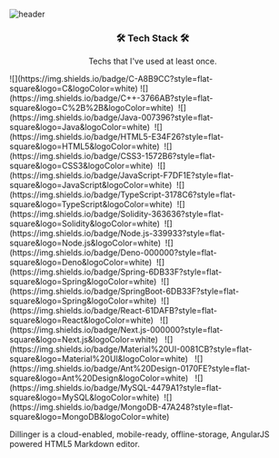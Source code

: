 ![header](https://capsule-render.vercel.app/api?type=Soft&color=auto&height=300&section=header&text=JuhoLee&animation=blinking&FontColor=#000000&fontSize=90)

<h3 align="center"> 🛠 Tech Stack 🛠 </h3>

<p align="center"> Techs that I've used at least once. </p>
![](https://img.shields.io/badge/C-A8B9CC?style=flat-square&logo=C&logoColor=white) ![](https://img.shields.io/badge/C++-3766AB?style=flat-square&logo=C%2B%2B&logoColor=white)&nbsp; ![](https://img.shields.io/badge/Java-007396?style=flat-square&logo=Java&logoColor=white)&nbsp;  ![](https://img.shields.io/badge/HTML5-E34F26?style=flat-square&logo=HTML5&logoColor=white)&nbsp; 
 ![](https://img.shields.io/badge/CSS3-1572B6?style=flat-square&logo=CSS3&logoColor=white)&nbsp;  
 ![](https://img.shields.io/badge/JavaScript-F7DF1E?style=flat-square&logo=JavaScript&logoColor=white)&nbsp;
 ![](https://img.shields.io/badge/TypeScript-3178C6?style=flat-square&logo=TypeScript&logoColor=white)&nbsp; 
 ![](https://img.shields.io/badge/Solidity-363636?style=flat-square&logo=Solidity&logoColor=white)&nbsp; 
 ![](https://img.shields.io/badge/Node.js-339933?style=flat-square&logo=Node.js&logoColor=white)&nbsp; 
 ![](https://img.shields.io/badge/Deno-000000?style=flat-square&logo=Deno&logoColor=white)&nbsp; 
![](https://img.shields.io/badge/Spring-6DB33F?style=flat-square&logo=Spring&logoColor=white)&nbsp; 
  ![](https://img.shields.io/badge/SpringBoot-6DB33F?style=flat-square&logo=Spring&logoColor=white)&nbsp;
  ![](https://img.shields.io/badge/React-61DAFB?style=flat-square&logo=React&logoColor=white) &nbsp;
  ![](https://img.shields.io/badge/Next.js-000000?style=flat-square&logo=Next.js&logoColor=white) &nbsp;
![](https://img.shields.io/badge/Material%20UI-0081CB?style=flat-square&logo=Material%20UI&logoColor=white) &nbsp; 
  ![](https://img.shields.io/badge/Ant%20Design-0170FE?style=flat-square&logo=Ant%20Design&logoColor=white) &nbsp;
![](https://img.shields.io/badge/MySQL-4479A1?style=flat-square&logo=MySQL&logoColor=white)&nbsp; 
  ![](https://img.shields.io/badge/MongoDB-47A248?style=flat-square&logo=MongoDB&logoColor=white)&nbsp; 

Dillinger is a cloud-enabled, mobile-ready, offline-storage, AngularJS powered HTML5 Markdown editor.
